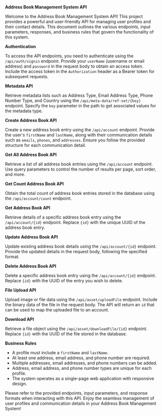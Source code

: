**Address Book Management System API**

Welcome to the Address Book Management System API! This project provides a powerful and user-friendly API for managing user profiles and their contact details. This document outlines the various endpoints, input parameters, responses, and business rules that govern the functionality of this system.

**Authentication**

To access the API endpoints, you need to authenticate using the `/api/auth/signin` endpoint. Provide your `userName` (username or email address) and `password` in the request body to obtain an access token. Include the access token in the `Authorization` header as a Bearer token for subsequent requests.

**Metadata API**

Retrieve metadata lists such as Address Type, Email Address Type, Phone Number Type, and Country using the `/api/meta-data/ref-set/{key}` endpoint. Specify the `key` parameter in the path to get associated values for the metadata type.

**Create Address Book API**

Create a new address book entry using the `/api/account` endpoint. Provide the user's `firstName` and `lastName`, along with their communication details such as `emails`, `phones`, and `addresses`. Ensure you follow the provided structure for each communication detail.

**Get All Address Book API**

Retrieve a list of all address book entries using the `/api/account` endpoint. Use query parameters to control the number of results per page, sort order, and more.

**Get Count Address Book API**

Obtain the total count of address book entries stored in the database using the `/api/account/count` endpoint.

**Get Address Book API**

Retrieve details of a specific address book entry using the `/api/account/{id}` endpoint. Replace `{id}` with the unique UUID of the address book entry.

**Update Address Book API**

Update existing address book details using the `/api/account/{id}` endpoint. Provide the updated details in the request body, following the specified format.

**Delete Address Book API**

Delete a specific address book entry using the `/api/account/{id}` endpoint. Replace `{id}` with the UUID of the entry you wish to delete.

**File Upload API**

Upload image or file data using the `/api/asset/uploadFile` endpoint. Include the binary data of the file in the request body. The API will return an `id` that can be used to map the uploaded file to an account.

**Download API**

Retrieve a file object using the `/api/asset/downloadFile/{id}` endpoint. Replace `{id}` with the UUID of the file stored in the database.

**Business Rules**

- A profile must include a `firstName` and `lastName`.
- At least one address, email address, and phone number are required.
- Multiple addresses, email addresses, and phone numbers can be added.
- Address, email address, and phone number types are unique for each profile.
- The system operates as a single-page web application with responsive design.

Please refer to the provided endpoints, input parameters, and response formats when interacting with this API. Enjoy the seamless management of user profiles and communication details in your Address Book Management System!
